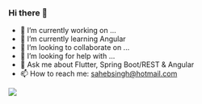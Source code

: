 ### Hi there 👋

- 🔭 I’m currently working on ...
- 🌱 I’m currently learning Angular
- 👯 I’m looking to collaborate on ...
- 🤔 I’m looking for help with ...
- 💬 Ask me about Flutter, Spring Boot/REST & Angular
- 📫 How to reach me: sahebsingh@hotmail.com

<img src = "https://github-readme-stats.vercel.app/api?username=singh-saheb&&show_icons=true&title_color=ffffff&icon_color=7cccbf&text_color=daf7dc&bg_color=3d4554">
